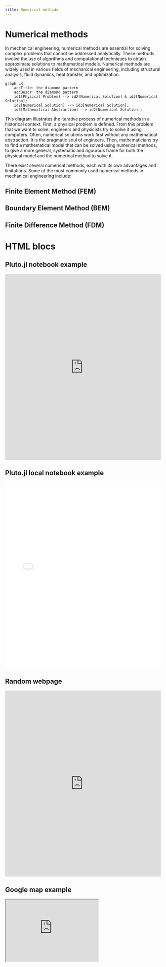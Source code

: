 ```yaml
---
title: Numerical methods
---
```

# Numerical methods

In mechanical engineering, numerical methods are essential for solving complex problems that cannot be addressed analytically. These methods involve the use of algorithms and computational techniques to obtain approximate solutions to mathematical models. Numerical methods are widely used in various fields of mechanical engineering, including structural analysis, fluid dynamics, heat transfer, and optimization.

```mermaid
graph LR;
    accTitle: the diamond pattern
    accDescr: the diamond pattern
    id1[Physical Problem] --> id2[Numerical Solution] & id3[Numerical Solution];
    id2[Numerical Solution] --> id3[Numerical Solution];
    id3[Mathematical Abstraction] --> id2[Numerical Solution];
```

This diagram illustrates the iterative process of numerical methods in a historical context. First, a physical problem is defined. From this problem that we want to solve, engineers and physicists try to solve it using computers. Often, numerical solutions work first without any mathematical abstraction. It is the pragmatic soul of engineers. Then, mathematicians try to find a mathematical model that can be solved using numerical methods, to give a more general, systematic and rigourous frame for both the physical model and the numerical method to solve it.

There exist several numerical methods, each with its own advantages and limitations. Some of the most commonly used numerical methods in mechanical engineering include:

## Finite Element Method (FEM)
## Boundary Element Method (BEM)
## Finite Difference Method (FDM)

# HTML blocs

## Pluto.jl notebook example

<iframe src="https://github.com/Aguelord/numenichal/tree/main/assets/notebooks/pluto_example.html"
        width="100%"
        height="600px"
        frameborder="0">
</iframe>

## Pluto.jl local notebook example

<iframe src="file:///C:/Users/User/Downloads/pluto_example.html"
        width="100%"
        height="600px"
        frameborder="0">
</iframe>

## Random webpage
<iframe src="https://www.google.com"
        width="100%"
        height="600px"
        frameborder="0">
</iframe>

## Google map example

<iframe
  id="inlineFrameExample"
  title="Inline Frame Example"
  width="300"
  height="200"
  src="https://www.openstreetmap.org/export/embed.html?bbox=-0.004017949104309083%2C51.47612752641776%2C0.00030577182769775396%2C51.478569861898606&amp;layer=mapnik">
</iframe>